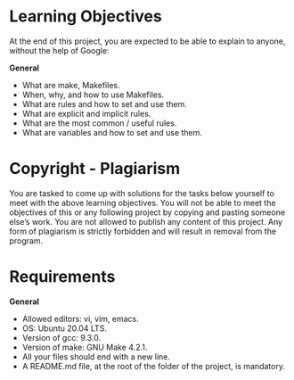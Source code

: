 # Learning Objectives

At the end of this project, you are expected to be able to explain to anyone, without the help of Google:

**General**
- What are make, Makefiles.
- When, why, and how to use Makefiles.
- What are rules and how to set and use them.
- What are explicit and implicit rules.
- What are the most common / useful rules.
- What are variables and how to set and use them.

# Copyright - Plagiarism

You are tasked to come up with solutions for the tasks below yourself to meet with the above learning objectives.
You will not be able to meet the objectives of this or any following project by copying and pasting someone else’s work.
You are not allowed to publish any content of this project.
Any form of plagiarism is strictly forbidden and will result in removal from the program.

# Requirements

**General**
- Allowed editors: vi, vim, emacs.
- OS: Ubuntu 20.04 LTS.
- Version of gcc: 9.3.0.
- Version of make: GNU Make 4.2.1.
- All your files should end with a new line.
- A README.md file, at the root of the folder of the project, is mandatory.

